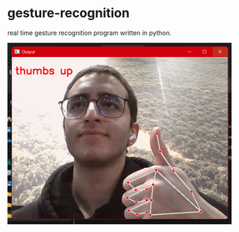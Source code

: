 # gesture-recognition
real time gesture recognition program written in python.

![image](./example.png)
